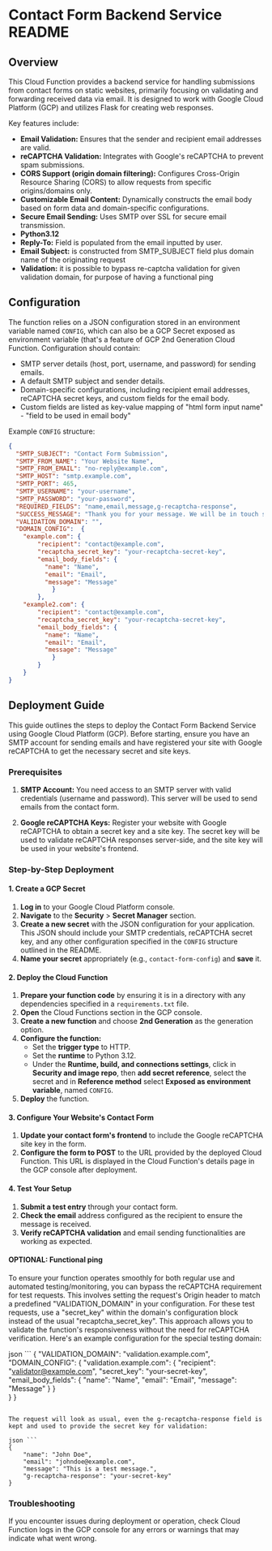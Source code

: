 # Contact Form Backend Service README

## Overview

This Cloud Function provides a backend service for handling submissions from contact forms on static websites, primarily focusing on validating and forwarding received data via email. It is designed to work with Google Cloud Platform (GCP) and utilizes Flask for creating web responses.

Key features include:
- **Email Validation:** Ensures that the sender and recipient email addresses are valid.
- **reCAPTCHA Validation:** Integrates with Google's reCAPTCHA to prevent spam submissions.
- **CORS Support (origin domain filtering):** Configures Cross-Origin Resource Sharing (CORS) to allow requests from specific origins/domains only.
- **Customizable Email Content:** Dynamically constructs the email body based on form data and domain-specific configurations.
- **Secure Email Sending:** Uses SMTP over SSL for secure email transmission.
- **Python3.12**
- **Reply-To:** Field is populated from the email inputted by user.
- **Email Subject:** is constructed from SMTP_SUBJECT field plus domain name of the originating request
- **Validation:** it is possible to bypass re-captcha validation for given validation domain, for purpose of having a functional ping

## Configuration

The function relies on a JSON configuration stored in an environment variable named `CONFIG`, which can also be a GCP Secret exposed as environment variable (that's a feature of GCP 2nd Generation Cloud Function. 
Configuration should contain:
- SMTP server details (host, port, username, and password) for sending emails.
- A default SMTP subject and sender details.
- Domain-specific configurations, including recipient email addresses, reCAPTCHA secret keys, and custom fields for the email body.
- Custom fields are listed as key-value mapping of "html form input name" - "field to be used in email body"

Example `CONFIG` structure:

```json
{
  "SMTP_SUBJECT": "Contact Form Submission",
  "SMTP_FROM_NAME": "Your Website Name",
  "SMTP_FROM_EMAIL": "no-reply@example.com",
  "SMTP_HOST": "smtp.example.com",
  "SMTP_PORT": 465,
  "SMTP_USERNAME": "your-username",
  "SMTP_PASSWORD": "your-password",
  "REQUIRED_FIELDS": "name,email,message,g-recaptcha-response",
  "SUCCESS_MESSAGE": "Thank you for your message. We will be in touch shortly.",
  "VALIDATION_DOMAIN": "",
  "DOMAIN_CONFIG":  {
	"example.com": {
		"recipient": "contact@example.com",
		"recaptcha_secret_key": "your-recaptcha-secret-key",
		"email_body_fields": {
          "name": "Name",
          "email": "Email",
          "message": "Message"
            }
		},
	"example2.com": {
		"recipient": "contact@example.com",
		"recaptcha_secret_key": "your-recaptcha-secret-key",
		"email_body_fields": {
          "name": "Name",
          "email": "Email",
          "message": "Message"
            }
		}	
	}
}
```

## Deployment Guide

This guide outlines the steps to deploy the Contact Form Backend Service using Google Cloud Platform (GCP). Before starting, ensure you have an SMTP account for sending emails and have registered your site with Google reCAPTCHA to get the necessary secret and site keys.

### Prerequisites

1. **SMTP Account:** You need access to an SMTP server with valid credentials (username and password). This server will be used to send emails from the contact form.

2. **Google reCAPTCHA Keys:** Register your website with Google reCAPTCHA to obtain a secret key and a site key. The secret key will be used to validate reCAPTCHA responses server-side, and the site key will be used in your website's frontend.

### Step-by-Step Deployment

#### 1. Create a GCP Secret

1. **Log in** to your Google Cloud Platform console.
2. **Navigate** to the **Security** > **Secret Manager** section.
3. **Create a new secret** with the JSON configuration for your application. This JSON should include your SMTP credentials, reCAPTCHA secret key, and any other configuration specified in the `CONFIG` structure outlined in the README.
4. **Name your secret** appropriately (e.g., `contact-form-config`) and **save** it.

#### 2. Deploy the Cloud Function

1. **Prepare your function code** by ensuring it is in a directory with any dependencies specified in a `requirements.txt` file.
2. **Open** the Cloud Functions section in the GCP console.
3. **Create a new function** and choose **2nd Generation** as the generation option.
4. **Configure the function:**
   - Set the **trigger type** to HTTP.
   - Set the **runtime** to Python 3.12.
   - Under the **Runtime, build, and connections settings**, click in **Security and image repo**, then **add secret reference**, select the secret and in **Reference method** select **Exposed as environment variable**, named `CONFIG`.
5. **Deploy** the function.

#### 3. Configure Your Website's Contact Form

1. **Update your contact form's frontend** to include the Google reCAPTCHA site key in the form.
2. **Configure the form to POST** to the URL provided by the deployed Cloud Function. This URL is displayed in the Cloud Function's details page in the GCP console after deployment.

#### 4. Test Your Setup

1. **Submit a test entry** through your contact form.
2. **Check the email** address configured as the recipient to ensure the message is received.
3. **Verify reCAPTCHA validation** and email sending functionalities are working as expected.

#### OPTIONAL: Functional ping

To ensure your function operates smoothly for both regular use and automated testing/monitoring, you can bypass the reCAPTCHA requirement for test requests. This involves setting the request's Origin header to match a predefined "VALIDATION_DOMAIN" in your configuration. For these test requests, use a "secret_key" within the domain's configuration block instead of the usual "recaptcha_secret_key". This approach allows you to validate the function's responsiveness without the need for reCAPTCHA verification. Here's an example configuration for the special testing domain:

 json ```
 {
   "VALIDATION_DOMAIN": "validation.example.com",
   "DOMAIN_CONFIG":  {
	"validation.example.com": {
		"recipient": "validator@example.com",
		"secret_key": "your-secret-key",
		"email_body_fields": {
          "name": "Name",
          "email": "Email",
          "message": "Message"
            }
		}	
	}
 }
```

The request will look as usual, even the g-recaptcha-response field is kept and used to provide the secret key for validation:

json ```
{
    "name": "John Doe",
    "email": "johndoe@example.com",
    "message": "This is a test message.",
    "g-recaptcha-response": "your-secret-key"
}
```

### Troubleshooting

If you encounter issues during deployment or operation, check Cloud Function logs in the GCP console for any errors or warnings that may indicate what went wrong.
